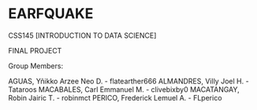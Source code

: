 # EARFQUAKE
CSS145 [INTRODUCTION TO DATA SCIENCE]

FINAL PROJECT

Group Members:

AGUAS, Yñikko Arzee Neo D. - flatearther666
ALMANDRES, Villy Joel H. - Tataroos
MACABALES, Carl Emmanuel M. - clivebixby0
MACATANGAY, Robin Jairic T. - robinmct
PERICO, Frederick Lemuel A. - FLperico
